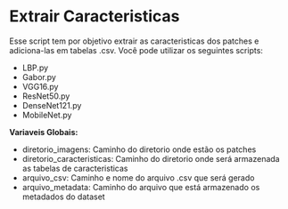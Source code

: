 # Extrair Caracteristicas

Esse script tem por objetivo extrair as caracteristicas dos patches e adiciona-las em tabelas .csv. Você pode utilizar os seguintes scripts:

* LBP.py
* Gabor.py
* VGG16.py
* ResNet50.py
* DenseNet121.py
* MobileNet.py

**Variaveis Globais:**

* diretorio_imagens: Caminho do diretorio onde estão os patches
* diretorio_caracteristicas: Caminho do diretorio onde será armazenada as tabelas de caracteristicas
* arquivo_csv: Caminho e nome do arquivo .csv que será gerado
* arquivo_metadata: Caminho do arquivo que está armazenado os metadados do dataset
